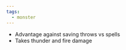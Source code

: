 ```yaml
---
tags:
  - monster
---
```

- Advantage against saving throws vs spells
- Takes thunder and fire damage